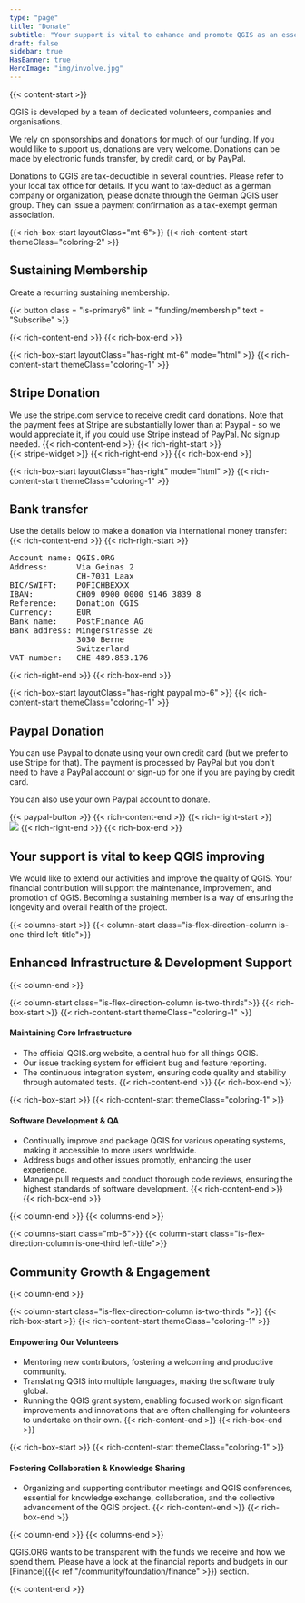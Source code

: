 ```yaml
---
type: "page"
title: "Donate"
subtitle: "Your support is vital to enhance and promote QGIS as an essential tool for the global GIS community"
draft: false
sidebar: true
HasBanner: true
HeroImage: "img/involve.jpg"
---
```


{{< content-start  >}}


QGIS is developed by a team of dedicated volunteers, companies and organisations.

We rely on sponsorships and donations for much of our funding. If you would like to support us, donations are very welcome. Donations can be made by electronic funds transfer, by credit card, or by PayPal.

Donations to QGIS are tax-deductible in several countries. Please refer to your local tax office for details. If you want to tax-deduct as a german company or organization, please donate through the German QGIS user group. They can issue a payment confirmation as a tax-exempt german association.


{{< rich-box-start layoutClass="mt-6">}}
{{< rich-content-start themeClass="coloring-2" >}}
## Sustaining Membership
Create a recurring sustaining membership.

{{< button class = "is-primary6" link = "funding/membership" text = "Subscribe" >}} 

{{< rich-content-end >}}
{{< rich-box-end >}}
 

{{< rich-box-start layoutClass="has-right mt-6" mode="html" >}}
{{< rich-content-start themeClass="coloring-1" >}}
## Stripe Donation

We use the stripe.com service to receive credit card donations. Note that the payment fees at Stripe are substantially lower than at Paypal - so we would appreciate it, if you could use Stripe instead of PayPal. No signup needed.
{{< rich-content-end >}}
{{< rich-right-start >}}  
{{< stripe-widget >}}
{{< rich-right-end >}}
{{< rich-box-end >}}


{{< rich-box-start layoutClass="has-right" mode="html" >}}
{{< rich-content-start themeClass="coloring-1" >}}
## Bank transfer

Use the details below to make a donation via international money transfer:
{{< rich-content-end >}}
{{< rich-right-start >}}  
<pre class="donatbox">
Account name: QGIS.ORG
Address:      Via Geinas 2
              CH-7031 Laax
BIC/SWIFT:    POFICHBEXXX
IBAN:         CH09 0900 0000 9146 3839 8
Reference:    Donation QGIS
Currency:     EUR
Bank name:    PostFinance AG
Bank address: Mingerstrasse 20
              3030 Berne
              Switzerland
VAT-number:   CHE-489.853.176
</pre>
{{< rich-right-end >}}
{{< rich-box-end >}}


{{< rich-box-start layoutClass="has-right paypal mb-6" >}}
{{< rich-content-start themeClass="coloring-1" >}}
## Paypal Donation

You can use Paypal to donate using your own credit card (but we prefer to use Stripe for that). The payment is processed by PayPal but you don't need to have a PayPal account or sign-up for one if you are paying by credit card.

You can also use your own Paypal account to donate.

{{< paypal-button >}} 
{{< rich-content-end >}}
{{< rich-right-start >}}  
![](../paypal.png)
{{< rich-right-end >}}
{{< rich-box-end >}}


## Your support is vital to keep QGIS improving

We would like to extend our activities and improve the quality of QGIS. Your financial contribution will support the maintenance, improvement, and promotion of QGIS. Becoming a sustaining member is a way of ensuring the longevity and overall health of the project.

{{< columns-start >}}
{{< column-start class="is-flex-direction-column is-one-third left-title">}}
## Enhanced Infrastructure & Development Support
{{< column-end >}}

{{< column-start class="is-flex-direction-column is-two-thirds">}}
{{< rich-box-start >}}
{{< rich-content-start themeClass="coloring-1" >}} 
#### Maintaining Core Infrastructure
*   The official QGIS.org website, a central hub for all things QGIS.
*   Our issue tracking system for efficient bug and feature reporting.
*   The continuous integration system, ensuring code quality and stability through automated tests.
{{< rich-content-end >}}
{{< rich-box-end >}}

{{< rich-box-start >}}
{{< rich-content-start themeClass="coloring-1" >}}
#### Software Development & QA
*   Continually improve and package QGIS for various operating systems, making it accessible to more users worldwide.
*   Address bugs and other issues promptly, enhancing the user experience.
*   Manage pull requests and conduct thorough code reviews, ensuring the highest standards of software development.
{{< rich-content-end >}}
{{< rich-box-end >}}

{{< column-end >}}
{{< columns-end >}}

{{< columns-start class="mb-6">}}
{{< column-start class="is-flex-direction-column is-one-third left-title">}}
## Community Growth & Engagement  
 
   
{{< column-end >}}

{{< column-start class="is-flex-direction-column is-two-thirds ">}}
{{< rich-box-start >}}
{{< rich-content-start themeClass="coloring-1" >}} 
#### Empowering Our Volunteers
*   Mentoring new contributors, fostering a welcoming and productive community.
*   Translating QGIS into multiple languages, making the software truly global.
*   Running the QGIS grant system, enabling focused work on significant improvements and innovations that are often challenging for volunteers to undertake on their own.
{{< rich-content-end >}}
{{< rich-box-end >}}

{{< rich-box-start >}}
{{< rich-content-start themeClass="coloring-1" >}}
#### Fostering Collaboration & Knowledge Sharing
*   Organizing and supporting contributor meetings and QGIS conferences, essential for knowledge exchange, collaboration, and the collective advancement of the QGIS project.
{{< rich-content-end >}}
{{< rich-box-end >}}

{{< column-end >}}
{{< columns-end >}}

QGIS.ORG wants to be transparent with the funds we receive and how we spend them. Please have a look at the financial reports and budgets in our [Finance]({{< ref "/community/foundation/finance" >}}) section.

{{< content-end >}}
